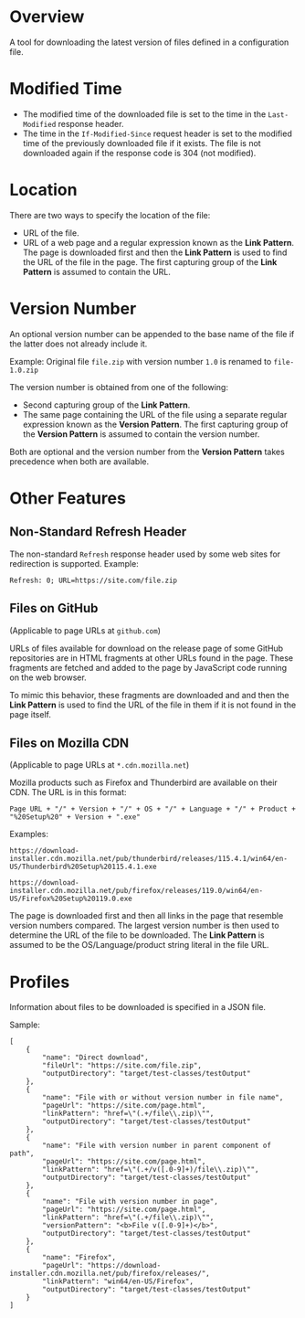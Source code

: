 # Overview

A tool for downloading the latest version of files defined in a configuration file.

# Modified Time

* The modified time of the downloaded file is set to the time in the `Last-Modified` response header.
* The time in the `If-Modified-Since` request header is set to the modified time of the previously downloaded file if it exists. The file is not downloaded again if the response code is 304 (not modified).

# Location

There are two ways to specify the location of the file:

* URL of the file.
* URL of a web page and a regular expression known as the **Link Pattern**. The page is downloaded first and then the **Link Pattern** is used to find the URL of the file in the page. The first capturing group of the **Link Pattern** is assumed to contain the URL.

# Version Number

An optional version number can be appended to the base name of the file if the latter does not already include it. 

Example: Original file `file.zip` with version number `1.0` is renamed to `file-1.0.zip`

The version number is obtained from one of the following:

* Second capturing group of the **Link Pattern**.
* The same page containing the URL of the file using a separate regular expression known as the **Version Pattern**. The first capturing group of the **Version Pattern** is assumed to contain the version number.

Both are optional and the version number from the **Version Pattern** takes precedence when both are available.

# Other Features

## Non-Standard Refresh Header

The non-standard `Refresh` response header used by some web sites for redirection is supported. Example:

```
Refresh: 0; URL=https://site.com/file.zip
```

## Files on GitHub

(Applicable to page URLs at `github.com`)

URLs of files available for download on the release page of some GitHub repositories are in HTML fragments at other URLs found in the page. These fragments are fetched and added to the page by JavaScript code running on the web browser. 

To mimic this behavior, these fragments are downloaded and and then the **Link Pattern** is used to find the URL of the file in them if it is not found in the page itself.

## Files on Mozilla CDN

(Applicable to page URLs at `*.cdn.mozilla.net`)

Mozilla products such as Firefox and Thunderbird are available on their CDN. The URL is in this format:

`Page URL + "/" + Version + "/" + OS + "/" + Language + "/" + Product + "%20Setup%20" + Version + ".exe"`

Examples:

`https://download-installer.cdn.mozilla.net/pub/thunderbird/releases/115.4.1/win64/en-US/Thunderbird%20Setup%20115.4.1.exe`

`https://download-installer.cdn.mozilla.net/pub/firefox/releases/119.0/win64/en-US/Firefox%20Setup%20119.0.exe`

The page is downloaded first and then all links in the page that resemble version numbers compared. The largest version number is then used to determine the URL of the file to be downloaded. The **Link Pattern** is assumed to be the OS/Language/product string literal in the file URL.

# Profiles

Information about files to be downloaded is specified in a JSON file.

Sample:

```
[
	{
		"name": "Direct download",
		"fileUrl": "https://site.com/file.zip",
		"outputDirectory": "target/test-classes/testOutput"
	},
	{
		"name": "File with or without version number in file name",
		"pageUrl": "https://site.com/page.html",
		"linkPattern": "href=\"(.+/file\\.zip)\"",
		"outputDirectory": "target/test-classes/testOutput"
	},
	{
		"name": "File with version number in parent component of path",
		"pageUrl": "https://site.com/page.html",
		"linkPattern": "href=\"(.+/v([.0-9]+)/file\\.zip)\"",
		"outputDirectory": "target/test-classes/testOutput"
	},
	{
		"name": "File with version number in page",
		"pageUrl": "https://site.com/page.html",
		"linkPattern": "href=\"(.+/file\\.zip)\"",
		"versionPattern": "<b>File v([.0-9]+)</b>",
		"outputDirectory": "target/test-classes/testOutput"
	},
	{
		"name": "Firefox",
		"pageUrl": "https://download-installer.cdn.mozilla.net/pub/firefox/releases/",
		"linkPattern": "win64/en-US/Firefox",
		"outputDirectory": "target/test-classes/testOutput"
	}
]
```
